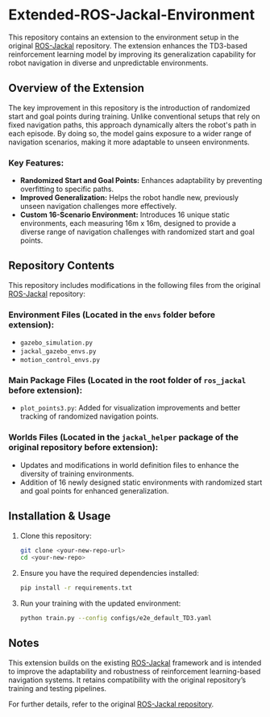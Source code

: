 # Extended-ROS-Jackal-Environment

This repository contains an extension to the environment setup in the original [ROS-Jackal](https://github.com/Daffan/ros_jackal) repository. The extension enhances the TD3-based reinforcement learning model by improving its generalization capability for robot navigation in diverse and unpredictable environments.

## Overview of the Extension

The key improvement in this repository is the introduction of randomized start and goal points during training. Unlike conventional setups that rely on fixed navigation paths, this approach dynamically alters the robot's path in each episode. By doing so, the model gains exposure to a wider range of navigation scenarios, making it more adaptable to unseen environments.

### Key Features:

- **Randomized Start and Goal Points:** Enhances adaptability by preventing overfitting to specific paths.
- **Improved Generalization:** Helps the robot handle new, previously unseen navigation challenges more effectively.
- **Custom 16-Scenario Environment:** Introduces 16 unique static environments, each measuring 16m x 16m, designed to provide a diverse range of navigation challenges with randomized start and goal points.

## Repository Contents

This repository includes modifications in the following files from the original [ROS-Jackal](https://github.com/Daffan/ros_jackal) repository:

### Environment Files (Located in the `envs` folder  before extension):

- `gazebo_simulation.py`
- `jackal_gazebo_envs.py`
- `motion_control_envs.py`

### Main Package Files (Located in the root folder of `ros_jackal` before extension):

- `plot_points3.py`: Added for visualization improvements and better tracking of randomized navigation points.

### Worlds Files (Located in the `jackal_helper` package of the original repository before extension):

- Updates and modifications in world definition files to enhance the diversity of training environments.
- Addition of 16 newly designed static environments with randomized start and goal points for enhanced generalization.

## Installation & Usage

1. Clone this repository:
   ```bash
   git clone <your-new-repo-url>
   cd <your-new-repo>
   ```
2. Ensure you have the required dependencies installed:
   ```bash
   pip install -r requirements.txt
   ```
3. Run your training with the updated environment:
   ```bash
   python train.py --config configs/e2e_default_TD3.yaml
   ```

## Notes

This extension builds on the existing [ROS-Jackal](https://github.com/Daffan/ros_jackal) framework and is intended to improve the adaptability and robustness of reinforcement learning-based navigation systems. It retains compatibility with the original repository’s training and testing pipelines.

For further details, refer to the original [ROS-Jackal repository](https://github.com/Daffan/ros_jackal).
